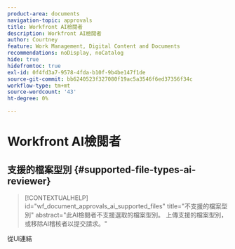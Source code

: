 ```yaml
---
product-area: documents
navigation-topic: approvals
title: Workfront AI檢閱者
description: Workfront AI檢閱者
author: Courtney
feature: Work Management, Digital Content and Documents
recommendations: noDisplay, noCatalog
hide: true
hidefromtoc: true
exl-id: 0f4fd3a7-9578-4fda-b10f-9b4be147f1de
source-git-commit: bb6240523f327080f19ac5a3546f6ed37356f34c
workflow-type: tm+mt
source-wordcount: '43'
ht-degree: 0%

---
```


# Workfront AI檢閱者

## 支援的檔案型別 {#supported-file-types-ai-reviewer}

>[!CONTEXTUALHELP]
>id="wf_document_approvals_ai_supported_files"
>title="不支援的檔案型別"
>abstract="此AI檢閱者不支援選取的檔案型別。 上傳支援的檔案型別，或移除AI稽核者以提交請求。"

從UI連結
